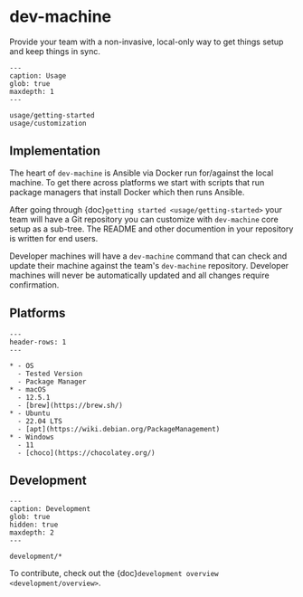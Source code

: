 # dev-machine

Provide your team with a non-invasive, local-only way to get things setup and keep things in sync.

```{toctree}
---
caption: Usage
glob: true
maxdepth: 1
---

usage/getting-started
usage/customization
```

## Implementation

The heart of `dev-machine` is Ansible via Docker run for/against the local machine. To get there across platforms we start with scripts that run package managers that install Docker which then runs Ansible.

After going through {doc}`getting started <usage/getting-started>` your team will have a Git repository you can customize with `dev-machine` core setup as a sub-tree. The README and other documention in your repository is written for end users.

Developer machines will have a `dev-machine` command that can check and update their machine against the team's `dev-machine` repository. Developer machines will never be automatically updated and all changes require confirmation.

## Platforms

```{list-table}
---
header-rows: 1
---

* - OS
  - Tested Version
  - Package Manager
* - macOS
  - 12.5.1
  - [brew](https://brew.sh/)
* - Ubuntu
  - 22.04 LTS
  - [apt](https://wiki.debian.org/PackageManagement)
* - Windows
  - 11
  - [choco](https://chocolatey.org/)
```

## Development

```{toctree}
---
caption: Development
glob: true
hidden: true
maxdepth: 2
---

development/*
```

To contribute, check out the {doc}`development overview <development/overview>`.
